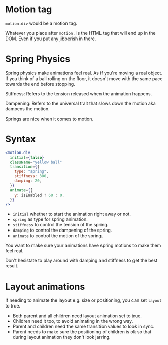 # Motion tag

`motion.div` would be a motion tag.

Whatever you place after `motion.` is the HTML tag that will end up in the DOM. Even if you put any jibberish in there.

# Spring Physics

Spring physics make animations feel real. As if you're moving a real object. If you think of a ball rolling on the floor, it doesn't move with the same pace towards the end before stopping.

Stiffness: Refers to the tension released when the animation happens.

Dampening: Refers to the universal trait that slows down the motion aka dampens the motion.

Springs are nice when it comes to motion.

# Syntax

```jsx
<motion.div
  initial={false}
  className="yellow ball"
  transition={{
    type: "spring",
    stiffness: 300,
    damping: 20,
  }}
  animate={{
    y: isEnabled ? 60 : 0,
  }}
/>
```

- `initial` whether to start the animation right away or not.
- `spring` as type for spring animation.
- `stiffness` to control the tension of the spring.
- `damping` to control the dampening of the spring.
- `animate` to control the motion of the spring.

You want to make sure your animations have spring motions to make them feel real.

Don't hesistate to play around with damping and stiffness to get the best result.

# Layout animations

If needing to animate the layout e.g. size or positioning, you can set `layout` to true.

- Both parent and all children need layout animation set to true.
- Children need it too, to avoid animating in the wrong way.
- Parent and children need the same transition values to look in sync.
- Parent needs to make sure the positioning of children is ok so that during layout animation they don't look jarring.

